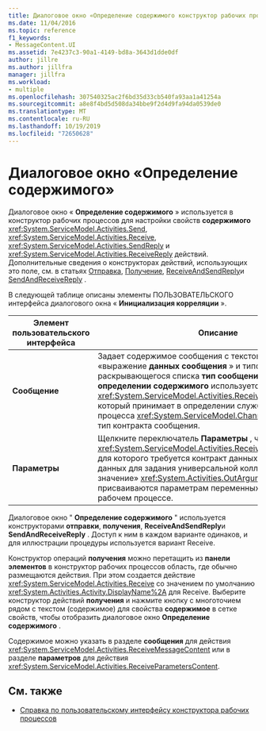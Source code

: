 ```yaml
---
title: Диалоговое окно «Определение содержимого конструктор рабочих процессов»
ms.date: 11/04/2016
ms.topic: reference
f1_keywords:
- MessageContent.UI
ms.assetid: 7e4237c3-90a1-4149-bd8a-3643d1dde0df
author: jillre
ms.author: jillfra
manager: jillfra
ms.workload:
- multiple
ms.openlocfilehash: 307540325ac2f6bd35d33cb540fa93aa1a41254a
ms.sourcegitcommit: a8e8f4bd5d508da34bbe9f2d4d9fa94da0539de0
ms.translationtype: MT
ms.contentlocale: ru-RU
ms.lasthandoff: 10/19/2019
ms.locfileid: "72650628"
---
```

# <a name="content-definition-dialog-box"></a>Диалоговое окно «Определение содержимого»

Диалоговое окно « **Определение содержимого** » используется в конструктор рабочих процессов для настройки свойств **содержимого** <xref:System.ServiceModel.Activities.Send>, <xref:System.ServiceModel.Activities.Receive>, <xref:System.ServiceModel.Activities.SendReply> и <xref:System.ServiceModel.Activities.ReceiveReply> действий. Дополнительные сведения о конструкторах действий, использующих это поле, см. в статьях [Отправка](../workflow-designer/send-activity-designer.md), [Получение](../workflow-designer/receive-activity-designer.md), [ReceiveAndSendReply](../workflow-designer/receiveandsendreply-template-designer.md)и [SendAndReceiveReply](../workflow-designer/sendandreceivereply-template-designer.md) .

В следующей таблице описаны элементы ПОЛЬЗОВАТЕЛЬСКОГО интерфейса диалогового окна « **Инициализация корреляции** ».

|Элемент пользовательского интерфейса|Описание|
|-|-----------------|
|**Сообщение**|Задает содержимое сообщения с текстовым полем «выражение **данных сообщения** » и типом с помощью раскрывающегося списка **тип сообщения** . По умолчанию в **определении содержимого** используется <xref:System.ServiceModel.Activities.ReceiveMessageContent>, который принимает в определении службы рабочего процесса <xref:System.ServiceModel.Channels.Message> или тип контракта сообщения.|
|**Параметры**|Щелкните переключатель **Параметры** , чтобы использовать <xref:System.ServiceModel.Activities.ReceiveParametersContent>, для которого требуется контракт данных. Используйте сетку данных для задания универсальной коллекции пар «ключ/значение» <xref:System.Activities.OutArgument>, чьи значения присваиваются параметрам переменных в текущем рабочем процессе.|

Диалоговое окно " **Определение содержимого** " используется конструкторами **отправки**, **получения**, **ReceiveAndSendReply**и **SendAndReceiveReply** . Доступ к ним в каждом варианте одинаков, и для иллюстрации процедуры используется вариант Receive.

Конструктор операций **получения** можно перетащить из **панели элементов** в конструктор рабочих процессов область, где обычно размещаются действия. При этом создается действие <xref:System.ServiceModel.Activities.Receive> со значением по умолчанию <xref:System.Activities.Activity.DisplayName%2A> для Receive. Выберите конструктор действий **получения** и нажмите кнопку с многоточием рядом с текстом (содержимое) для свойства **содержимое** в сетке свойств, чтобы отобразить диалоговое окно **Определение содержимого** .

Содержимое можно указать в разделе **сообщения** для действия <xref:System.ServiceModel.Activities.ReceiveMessageContent> или в разделе **параметров** для действия <xref:System.ServiceModel.Activities.ReceiveParametersContent>.

## <a name="see-also"></a>См. также

- [Справка по пользовательскому интерфейсу конструктора рабочих процессов](../workflow-designer/workflow-designer-ui-help.md)